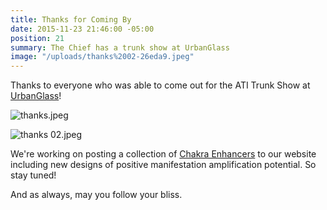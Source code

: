 ```yaml
---
title: Thanks for Coming By
date: 2015-11-23 21:46:00 -05:00
position: 21
summary: The Chief has a trunk show at UrbanGlass
image: "/uploads/thanks%2002-26eda9.jpeg"
---
```


Thanks to everyone who was able to come out for the ATI Trunk Show at [UrbanGlass](https://urbanglass.org/)! 

![thanks.jpeg](/uploads/thanks.jpeg)

![thanks 02.jpeg](/uploads/thanks%2002.jpeg)

We're working on posting a collection of [Chakra Enhancers](http://www.ancienttruthinvestigators.com/chakra-enhancers-1/) to our website including new designs of positive manifestation amplification potential. So stay tuned!

And as always, may you follow your bliss.